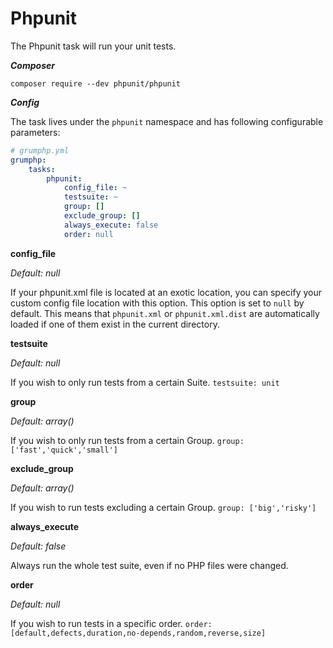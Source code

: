# Phpunit

The Phpunit task will run your unit tests.

***Composer***

```
composer require --dev phpunit/phpunit
```

***Config***

The task lives under the `phpunit` namespace and has following configurable parameters:

```yaml
# grumphp.yml
grumphp:
    tasks:
        phpunit:
            config_file: ~
            testsuite: ~
            group: []
            exclude_group: []
            always_execute: false
            order: null
```

**config_file**

*Default: null*

If your phpunit.xml file is located at an exotic location, you can specify your custom config file location with this option.
This option is set to `null` by default.
This means that `phpunit.xml` or `phpunit.xml.dist` are automatically loaded if one of them exist in the current directory.


**testsuite**

*Default: null*

If you wish to only run tests from a certain Suite.
`testsuite: unit`


**group**

*Default: array()*

If you wish to only run tests from a certain Group.
`group: ['fast','quick','small']`


**exclude_group**

*Default: array()*

If you wish to run tests excluding a certain Group.
`group: ['big','risky']`


**always_execute**

*Default: false*

Always run the whole test suite, even if no PHP files were changed.

**order**

*Default: null*

If you wish to run tests in a specific order. `order: [default,defects,duration,no-depends,random,reverse,size]`
